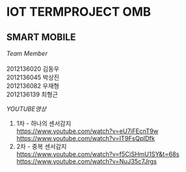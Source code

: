 IOT TERMPROJECT OMB
=======================
SMART MOBILE
------------------

*Team Member* </br>
</br>
2012136020  김동우 </br>
2012136045  박상진 </br>
2012136082  우재형 </br>
2012136139  최형근 </br>

*YOUTUBE영상* </br>
1. 1차 - 하나의 센서감지 </br>
https://www.youtube.com/watch?v=eU7iFEcnT9w </br>
https://www.youtube.com/watch?v=IT9FsQpIDfk </br>
2. 2차 - 중복 센서감지 </br>
https://www.youtube.com/watch?v=f5CiSHmU1SY&t=68s </br>
https://www.youtube.com/watch?v=NuJ35c7Jrgs </br>
